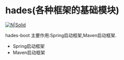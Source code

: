 # hades(各种框架的基础模块)

[![N|Solid](https://avatars1.githubusercontent.com/u/10276692?v=3&s=460)](https://github.com/K-Hades)

hades-boot 主要作用:Spring启动框架,Maven启动框架.

  - Spring启动框架
  - Maven启动框架